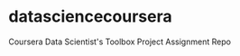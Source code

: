 datasciencecoursera
===================

Coursera Data Scientist's Toolbox Project Assignment Repo

